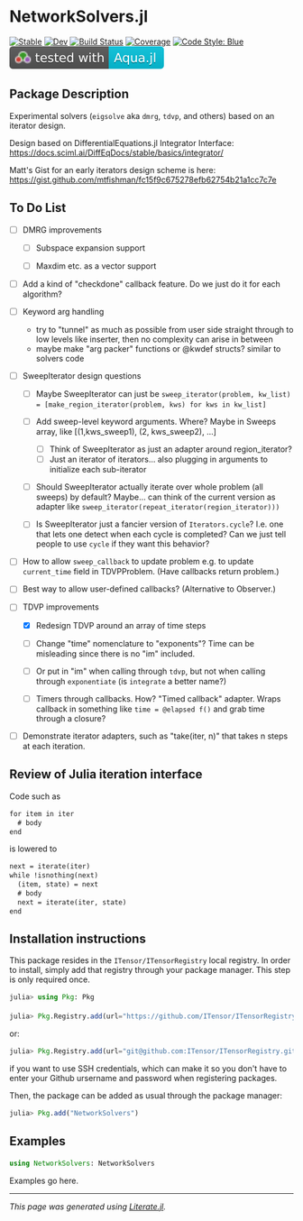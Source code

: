 # NetworkSolvers.jl

[![Stable](https://img.shields.io/badge/docs-stable-blue.svg)](https://ITensor.github.io/NetworkSolvers.jl/stable/)
[![Dev](https://img.shields.io/badge/docs-dev-blue.svg)](https://ITensor.github.io/NetworkSolvers.jl/dev/)
[![Build Status](https://github.com/ITensor/NetworkSolvers.jl/actions/workflows/Tests.yml/badge.svg?branch=main)](https://github.com/ITensor/NetworkSolvers.jl/actions/workflows/Tests.yml?query=branch%3Amain)
[![Coverage](https://codecov.io/gh/ITensor/NetworkSolvers.jl/branch/main/graph/badge.svg)](https://codecov.io/gh/ITensor/NetworkSolvers.jl)
[![Code Style: Blue](https://img.shields.io/badge/code%20style-blue-4495d1.svg)](https://github.com/invenia/BlueStyle)
[![Aqua](https://raw.githubusercontent.com/JuliaTesting/Aqua.jl/master/badge.svg)](https://github.com/JuliaTesting/Aqua.jl)

## Package Description

Experimental solvers (`eigsolve` aka `dmrg`, `tdvp`, and others) based on an iterator design.

Design based on DifferentialEquations.jl Integrator Interface:
https://docs.sciml.ai/DiffEqDocs/stable/basics/integrator/

Matt's Gist for an early iterators design scheme is here:
https://gist.github.com/mtfishman/fc15f9c675278efb62754b21a1cc7c7e

## To Do List

- [ ] DMRG improvements

    - [ ] Subspace expansion support

    - [ ] Maxdim etc. as a vector support

- [ ] Add a kind of "checkdone" callback feature. Do we just do it 
    for each algorithm?

- [ ] Keyword arg handling
    - try to "tunnel" as much as possible from user side straight through
      to low levels like inserter, then no complexity can arise in between
    - maybe make "arg packer" functions or @kwdef structs? similar to solvers code

- [ ] SweepIterator design questions

    - [ ] Maybe SweepIterator can just be
        `sweep_iterator(problem, kw_list) = [make_region_iterator(problem, kws) for kws in kw_list]`

    - [ ] Add sweep-level keyword arguments. 
        Where?
        Maybe in Sweeps array, like [(1,kws_sweep1), (2, kws_sweep2), ...]
        - [ ] Think of SweepIterator as just an adapter around region_iterator?
        - [ ] Just an iterator of iterators... also plugging in arguments
            to initialize each sub-iterator

    - [ ] Should SweepIterator actually iterate over whole problem (all sweeps)
        by default?
        Maybe... can think of the current version as adapter like
        `sweep_iterator(repeat_iterator(region_iterator)))`

    - [ ] Is SweepIterator just a fancier version of `Iterators.cycle`?
        I.e. one that lets one detect when each cycle is completed?
        Can we just tell people to use `cycle` if they want this behavior?

- [ ] How to allow `sweep_callback` to update problem
      e.g. to update `current_time` field in TDVPProblem.
      (Have callbacks return problem.)

- [ ] Best way to allow user-defined callbacks? (Alternative to Observer.)

- [ ] TDVP improvements

  - [X] Redesign TDVP around an array of time steps

  - [ ] Change "time" nomenclature to "exponents"? 
    Time can be misleading since there is no "im" included.

  - [ ] Or put in "im" when calling through `tdvp`, but
        not when calling through `exponentiate` (is `integrate` a better name?)

  - [ ] Timers through callbacks. How?
        "Timed callback" adapter. Wraps callback in something like `time = @elapsed f()` 
        and grab time through a closure?

- [ ] Demonstrate iterator adapters, such as "take(iter, n)" that takes
      n steps at each iteration.

## Review of Julia iteration interface

Code such as

```
for item in iter
  # body
end
```

is lowered to

```
next = iterate(iter)
while !isnothing(next)
  (item, state) = next
  # body
  next = iterate(iter, state)
end
```


## Installation instructions

This package resides in the `ITensor/ITensorRegistry` local registry.
In order to install, simply add that registry through your package manager.
This step is only required once.
```julia
julia> using Pkg: Pkg

julia> Pkg.Registry.add(url="https://github.com/ITensor/ITensorRegistry")
```
or:
```julia
julia> Pkg.Registry.add(url="git@github.com:ITensor/ITensorRegistry.git")
```
if you want to use SSH credentials, which can make it so you don't have to enter your Github ursername and password when registering packages.

Then, the package can be added as usual through the package manager:

```julia
julia> Pkg.add("NetworkSolvers")
```

## Examples

````julia
using NetworkSolvers: NetworkSolvers
````

Examples go here.

---

*This page was generated using [Literate.jl](https://github.com/fredrikekre/Literate.jl).*

